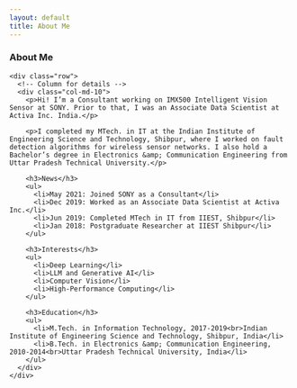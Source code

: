 ```yaml
---
layout: default
title: About Me
---
```


<div class="post">
  <div class="container">
    <h3 class="pageTitle">About Me</h3>

    <div class="row">
      <!-- Column for details -->
      <div class="col-md-10">
        <p>Hi! I’m a Consultant working on IMX500 Intelligent Vision Sensor at SONY. Prior to that, I was an Associate Data Scientist at Activa Inc. India.</p>
        
        <p>I completed my MTech. in IT at the Indian Institute of Engineering Science and Technology, Shibpur, where I worked on fault detection algorithms for wireless sensor networks. I also hold a Bachelor’s degree in Electronics &amp; Communication Engineering from Uttar Pradesh Technical University.</p>

        <h3>News</h3>
        <ul>
          <li>May 2021: Joined SONY as a Consultant</li>
          <li>Dec 2019: Worked as an Associate Data Scientist at Activa Inc.</li>
          <li>Jun 2019: Completed MTech in IT from IIEST, Shibpur</li>
          <li>Jan 2018: Postgraduate Researcher at IIEST Shibpur</li>
        </ul>

        <h3>Interests</h3>
        <ul>
          <li>Deep Learning</li>
          <li>LLM and Generative AI</li>
          <li>Computer Vision</li>
          <li>High-Performance Computing</li>
        </ul>

        <h3>Education</h3>
        <ul>
          <li>M.Tech. in Information Technology, 2017-2019<br>Indian Institute of Engineering Science and Technology, Shibpur, India</li>
          <li>B.Tech. in Electronics &amp; Communication Engineering, 2010-2014<br>Uttar Pradesh Technical University, India</li>
        </ul>
      </div>
    </div>
  </div>
</div>
